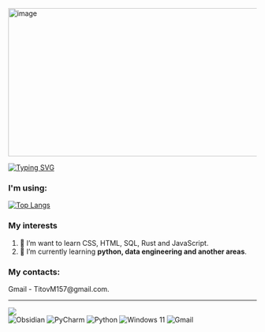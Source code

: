 <img width="1000" height="300" alt="image" src="https://github.com/user-attachments/assets/96bece15-c4a5-4e35-bb31-36bab6338401" />

<div align="left">

[![Typing SVG](https://readme-typing-svg.herokuapp.com?font=Helvetica+Light&weight=300&size=18&duration=2000&pause=1000&color=FFFFFF&center=true&vCenter=true&multiline=true&width=435&height=45&lines=%3D%3DI'm+23+y.o.+and+i+want+to+get+into+the+IT%3D%3D)](https://git.io/typing-svg)
  
</div>


<h3 align="left">I'm using:</h3>
<div align="left">

[![Top Langs](https://github-readme-stats.vercel.app/api/top-langs/?username=D0uble-Zer0&layout=compact)](https://github.com/anuraghazra/github-readme-stats)
  
</div>

<h3>My interests</h3>
  
  1) 👀 I’m want to learn CSS, HTML, SQL, Rust and JavaScript.  
  2) 🌱 I’m currently learning **python, data engineering and another areas**.

<h3>My contacts:</h3>  
Gmail - TitovM157@gmail.com.  

---

![](https://komarev.com/ghpvc/?username=D0uble-Zer0)  
![Obsidian](https://img.shields.io/badge/Obsidian-%23483699.svg?style=for-the-badge&logo=obsidian&logoColor=white)
![PyCharm](https://img.shields.io/badge/pycharm-143?style=for-the-badge&logo=pycharm&logoColor=black&color=black&labelColor=green)
![Python](https://img.shields.io/badge/python-3670A0?style=for-the-badge&logo=python&logoColor=ffdd54)
![Windows 11](https://img.shields.io/badge/Windows%2011-%230079d5.svg?style=for-the-badge&logo=Windows%2011&logoColor=white)
![Gmail](https://img.shields.io/badge/Gmail-D14836?style=for-the-badge&logo=gmail&logoColor=white)

